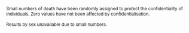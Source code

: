 <small>
Small numbers of death have been randomly assigned to protect the confidentiality of individuals. Zero values have not been affected by confidentialisation.

Results by sex unavailable due to small numbers.
</small>
